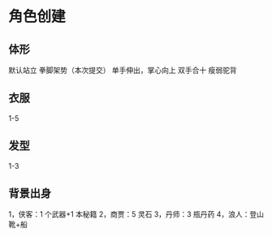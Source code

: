 # 角色创建

## 体形

默认站立
拳脚架势（本次提交）
单手伸出，掌心向上
双手合十
瘦弱驼背

## 衣服

1-5

## 发型

1-3

## 背景出身

1，侠客：1 个武器+1 本秘籍
2，商贾：5 灵石
3，丹师：3 瓶丹药
4，浪人：登山靴+船
